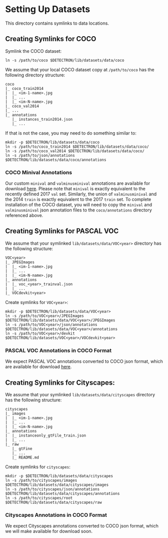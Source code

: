 # Setting Up Datasets

This directory contains symlinks to data locations.

## Creating Symlinks for COCO

Symlink the COCO dataset:

```
ln -s /path/to/coco $DETECTRON/lib/datasets/data/coco
```

We assume that your local COCO dataset copy at `/path/to/coco` has the following directory structure:

```
coco
|_ coco_train2014
|  |_ <im-1-name>.jpg
|  |_ ...
|  |_ <im-N-name>.jpg
|_ coco_val2014
|_ ...
|_ annotations
   |_ instances_train2014.json
   |_ ...
```

If that is not the case, you may need to do something similar to:

```
mkdir -p $DETECTRON/lib/datasets/data/coco
ln -s /path/to/coco_train2014 $DETECTRON/lib/datasets/data/coco/
ln -s /path/to/coco_val2014 $DETECTRON/lib/datasets/data/coco/
ln -s /path/to/json/annotations $DETECTRON/lib/datasets/data/coco/annotations
```

### COCO Minival Annotations

Our custom `minival` and `valminusminival` annotations are available for download [here](https://s3-us-west-2.amazonaws.com/detectron/coco/coco_annotations_minival.tgz).
Please note that `minival` is exactly equivalent to the recently defined 2017 `val` set.
Similarly, the union of `valminusminival` and the 2014 `train` is exactly equivalent to the 2017 `train` set. To complete installation of the COCO dataset, you will need to copy the `minival` and `valminusminival` json annotation files to the `coco/annotations` directory referenced above.

## Creating Symlinks for PASCAL VOC

We assume that your symlinked `lib/datasets/data/VOC<year>` directory has the following structure:

```
VOC<year>
|_ JPEGImages
|  |_ <im-1-name>.jpg
|  |_ ...
|  |_ <im-N-name>.jpg
|_ annotations
|  |_ voc_<year>_trainval.json
|  |_ ...
|_ VOCdevkit<year>
```

Create symlinks for `VOC<year>`:

```
mkdir -p $DETECTRON/lib/datasets/data/VOC<year>
ln -s /path/to/VOC<year>/JPEGImages $DETECTRON/lib/datasets/data/VOC<year>/JPEGImages
ln -s /path/to/VOC<year>/json/annotations $DETECTRON/lib/datasets/data/VOC<year>/annotations
ln -s /path/to/VOC<year>/devkit $DETECTRON/lib/datasets/VOC<year>/VOCdevkit<year>
```

### PASCAL VOC Annotations in COCO Format

We expect PASCAL VOC annotations converted to COCO json format, which are available for download [here](https://storage.googleapis.com/coco-dataset/external/PASCAL_VOC.zip ).

## Creating Symlinks for Cityscapes:

We assume that your symlinked `lib/datasets/data/cityscapes` directory has the following structure:

```
cityscapes
|_ images
|  |_ <im-1-name>.jpg
|  |_ ...
|  |_ <im-N-name>.jpg
|_ annotations
|  |_ instanceonly_gtFile_train.json
|  |_ ...
|_ raw
   |_ gtFine
   |_ ...
   |_ README.md
```

Create symlinks for `cityscapes`:

```
mkdir -p $DETECTRON/lib/datasets/data/cityscapes
ln -s /path/to/cityscapes/images $DETECTRON/lib/datasets/data/cityscapes/images
ln -s /path/to/cityscapes/json/annotations $DETECTRON/lib/datasets/data/cityscapes/annotations
ln -s /path/to/cityscapes/root $DETECTRON/lib/datasets/data/cityscapes/raw
```

### Cityscapes Annotations in COCO Format

We expect Cityscapes annotations converted to COCO json format, which we will make available for download soon.
